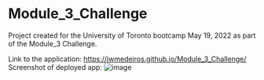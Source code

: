 # Module_3_Challenge

Project created for the University of Toronto bootcamp May 19, 2022 as part of the Module_3 Challenge.


Link to the application: https://jwmedeiros.github.io/Module_3_Challenge/
Screenshot of deployed app: ![image](https://user-images.githubusercontent.com/44784107/169428615-25a05886-0732-40e2-9eee-8bb53177ff6c.png)
